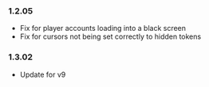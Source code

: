 ### 1.2.05

- Fix for player accounts loading into a black screen
- Fix for cursors not being set correctly to hidden tokens

### 1.3.02

- Update for v9